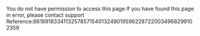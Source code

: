 You do not have permission to access this page If you have found this page in error, please contact support Reference:86189183341132578571540132490195962287220034968299102359